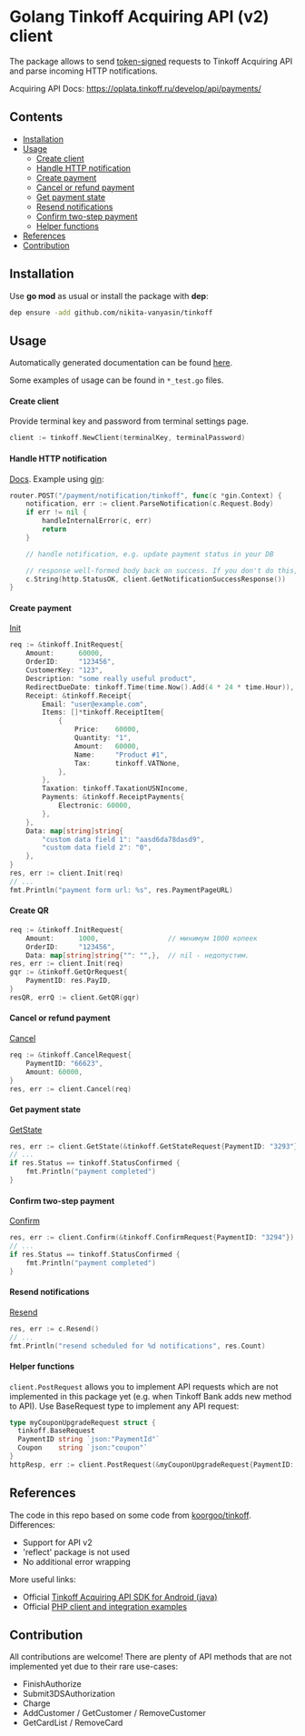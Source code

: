 
# Golang Tinkoff Acquiring API (v2) client

The package allows to send [token-signed](https://oplata.tinkoff.ru/develop/api/request-sign/) requests to Tinkoff Acquiring API and parse incoming HTTP notifications.

Acquiring API Docs: https://oplata.tinkoff.ru/develop/api/payments/


## Contents
- [Installation](#installation)
- [Usage](#usage)
  - [Create client](#create-client)
  - [Handle HTTP notification](#handle-http-notification)
  - [Create payment](#create-payment)
  - [Cancel or refund payment](#cancel-or-refund-payment)
  - [Get payment state](#get-payment-state)
  - [Resend notifications](#resend-notifications)
  - [Confirm two-step payment](#confirm-two-step-payment)
  - [Helper functions](#helper-functions)
- [References](#references)
- [Contribution](#contribution)


## Installation
Use **go mod** as usual or install the package with **dep**:
```bash
dep ensure -add github.com/nikita-vanyasin/tinkoff
```

## Usage

Automatically generated documentation can be found [here](https://pkg.go.dev/github.com/nikita-vanyasin/tinkoff).

Some examples of usage can be found in `*_test.go` files.


#### Create client
Provide terminal key and password from terminal settings page.
```go
client := tinkoff.NewClient(terminalKey, terminalPassword)
```

#### Handle HTTP notification
[Docs](https://oplata.tinkoff.ru/develop/api/notifications/setup-request/).
Example using [gin](https://github.com/gin-gonic/gin):
```go
router.POST("/payment/notification/tinkoff", func(c *gin.Context) {
    notification, err := client.ParseNotification(c.Request.Body)
    if err != nil {
        handleInternalError(c, err)
        return
    }

    // handle notification, e.g. update payment status in your DB

    // response well-formed body back on success. If you don't do this, the bank will send notification again later
    c.String(http.StatusOK, client.GetNotificationSuccessResponse())
}
```

#### Create payment
[Init](https://oplata.tinkoff.ru/develop/api/payments/init-description/)
```go
req := &tinkoff.InitRequest{
    Amount:      60000,
    OrderID:     "123456",
    CustomerKey: "123",
    Description: "some really useful product",
    RedirectDueDate: tinkoff.Time(time.Now().Add(4 * 24 * time.Hour)),
    Receipt: &tinkoff.Receipt{
        Email: "user@example.com",
        Items: []*tinkoff.ReceiptItem{
            {
                Price:    60000,
                Quantity: "1",
                Amount:   60000,
                Name:     "Product #1",
                Tax:      tinkoff.VATNone,
            },
        },
        Taxation: tinkoff.TaxationUSNIncome,
        Payments: &tinkoff.ReceiptPayments{
            Electronic: 60000,
        },
    },
    Data: map[string]string{
        "custom data field 1": "aasd6da78dasd9",
        "custom data field 2": "0",
    },
}
res, err := client.Init(req)
// ...
fmt.Println("payment form url: %s", res.PaymentPageURL)
```

#### Create QR
```go
req := &tinkoff.InitRequest{
    Amount:      1000,                 // минимум 1000 копеек 
    OrderID:     "123456",
    Data: map[string]string{"": "",},  // nil - недопустим.
res, err := client.Init(req)
gqr := &tinkoff.GetQrRequest{
    PaymentID: res.PayID,
}
resQR, errQ := client.GetQR(gqr)
```

#### Cancel or refund payment
[Cancel](https://oplata.tinkoff.ru/develop/api/payments/cancel-description/)
```go
req := &tinkoff.CancelRequest{
    PaymentID: "66623",
    Amount: 60000,
}
res, err := client.Cancel(req)
```

#### Get payment state
[GetState](https://oplata.tinkoff.ru/develop/api/payments/getstate-description/)
```go
res, err := client.GetState(&tinkoff.GetStateRequest{PaymentID: "3293"})
// ...
if res.Status == tinkoff.StatusConfirmed {
    fmt.Println("payment completed")
}
```

#### Confirm two-step payment
[Confirm](https://oplata.tinkoff.ru/develop/api/payments/confirm-description/)
```go
res, err := client.Confirm(&tinkoff.ConfirmRequest{PaymentID: "3294"})
// ...
if res.Status == tinkoff.StatusConfirmed {
    fmt.Println("payment completed")
}
```

#### Resend notifications
[Resend](https://oplata.tinkoff.ru/develop/api/payments/resend-description/)
```go
res, err := c.Resend()
// ...
fmt.Println("resend scheduled for %d notifications", res.Count)
```

#### Helper functions
`client.PostRequest` allows you to implement API requests which are not implemented in this package yet (e.g. when Tinkoff Bank adds new method to API).
Use BaseRequest type to implement any API request:
```go
type myCouponUpgradeRequest struct {
  tinkoff.BaseRequest
  PaymentID string `json:"PaymentId"`
  Coupon    string `json:"coupon"`
}
httpResp, err := client.PostRequest(&myCouponUpgradeRequest{PaymentID: "3293", Coupon: "whatever"})
```

## References
The code in this repo based on some code from [koorgoo/tinkoff](https://github.com/koorgoo/tinkoff). Differences:
- Support for API v2
- 'reflect' package is not used
- No additional error wrapping

More useful links:
- Official [Tinkoff Acquiring API SDK for Android (java)](https://github.com/TinkoffCreditSystems/tinkoff-asdk-android)
- Official [PHP client and integration examples](https://oplata.tinkoff.ru/develop/api/examples/)

## Contribution
All contributions are welcome! There are plenty of API methods that are not implemented yet due to their rare use-cases:
- FinishAuthorize
- Submit3DSAuthorization
- Charge
- AddCustomer / GetCustomer / RemoveCustomer
- GetCardList / RemoveCard 
 
